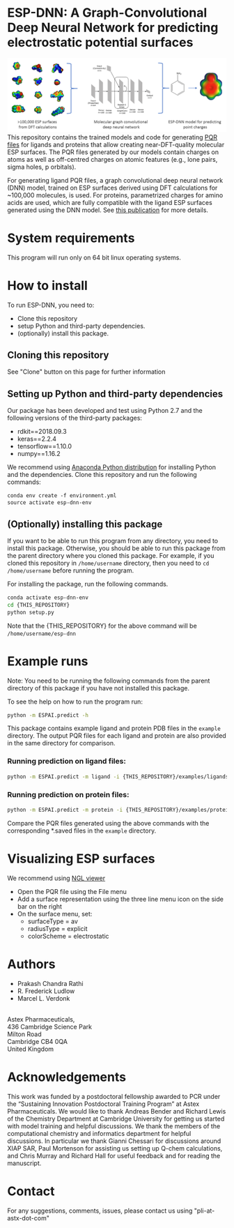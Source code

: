 # ESP-DNN: A Graph-Convolutional Deep Neural Network for predicting electrostatic potential surfaces
![TOC](aux/toc.png)
<br>This repository contains the trained models and code for generating [PQR files](https://apbs-pdb2pqr.readthedocs.io/en/latest/formats/pqr.html)
for ligands and proteins that allow creating near-DFT-quality molecular ESP surfaces.
The PQR files generated by our models contain charges on atoms
as well as off-centred charges on atomic features (e.g., lone pairs, sigma holes, p orbitals).

For generating ligand PQR files, a graph convolutional deep neural network (DNN)
model, trained on ESP surfaces derived using DFT calculations for ~100,000
molecules, is used. For proteins, parametrized charges for amino acids are
used, which are fully compatible with the ligand ESP surfaces generated using
the DNN model.
See [this publication](TOADD) for more details.

# System requirements
This program will run only on 64 bit linux operating systems.

# How to install
To run ESP-DNN, you need to:
* Clone this repository
* setup Python and third-party dependencies.
* (optionally) install this package.

## Cloning this repository
See "Clone" button on this page for further information

## Setting up Python and third-party dependencies
Our package has been developed and test using Python 2.7 and the following
versions of the third-party packages:
* rdkit==2018.09.3
* keras==2.2.4
* tensorflow==1.10.0
* numpy==1.16.2

We recommend using [Anaconda Python distribution](https://www.anaconda.com/distribution/)
for installing Python and the dependencies. Clone this repository and run the
following commands:

```
conda env create -f environment.yml
source activate esp-dnn-env
```

## (Optionally) installing this package
If you want to be able to run this program from any directory, you need to
install this package. Otherwise, you should be able to run this package from the
parent directory where you cloned this package. For example, if you cloned this
repository in ```/home/username``` directory, then you need to
```cd /home/username``` before running the program.

For installing the package, run the following commands.
```bash
conda activate esp-dnn-env
cd {THIS_REPOSITORY}
python setup.py
```
Note that the {THIS_REPOSITORY} for the above command will be ```/home/username/esp-dnn```

# Example runs
Note: You need to be running the following commands from the parent directory
of this package if you have not installed this package.

To see the help on how to run the program run:
```bash
python -m ESPAI.predict -h
```

This package contains example ligand and protein PDB files in the ```example```
directory. The output PQR files for each ligand and protein are also provided
in the same directory for comparison.

### Running prediction on ligand files:
```bash
python -m ESPAI.predict -m ligand -i {THIS_REPOSITORY}/examples/ligands
```

### Running prediction on protein files:
```bash
python -m ESPAI.predict -m protein -i {THIS_REPOSITORY}/examples/proteins
```

Compare the PQR files generated using the above commands with the corresponding
*.saved files in the ```example``` directory.

# Visualizing ESP surfaces
We recommend using [NGL viewer](http://nglviewer.org/ngl/)
* Open the PQR file using the File menu
* Add a surface representation using the three line menu icon on the side bar
  on the right
* On the surface menu, set:
    * surfaceType = av
    * radiusType = explicit
    * colorScheme = electrostatic

# Authors
* Prakash Chandra Rathi
* R. Frederick Ludlow
* Marcel L. Verdonk
<p>
<br>Astex Pharmaceuticals,
<br>436 Cambridge Science Park
<br>Milton Road
<br>Cambridge CB4 0QA
<br>United Kingdom
</p>

# Acknowledgements
This work was funded by a postdoctoral fellowship awarded to PCR under the “Sustaining Innovation Postdoctoral Training Program” at Astex Pharmaceuticals. We would like to thank Andreas Bender and Richard Lewis of the Chemistry Department at Cambridge University for getting us started with model training and helpful discussions. We thank the members of the computational chemistry and informatics department for helpful discussions. In particular we thank Gianni Chessari for discussions around XIAP SAR, Paul Mortenson for assisting us setting up Q-chem calculations, and Chris Murray and Richard Hall for useful feedback and for reading the manuscript.

# Contact
For any suggestions, comments, issues, please contact us using "pli-at-astx-dot-com"
